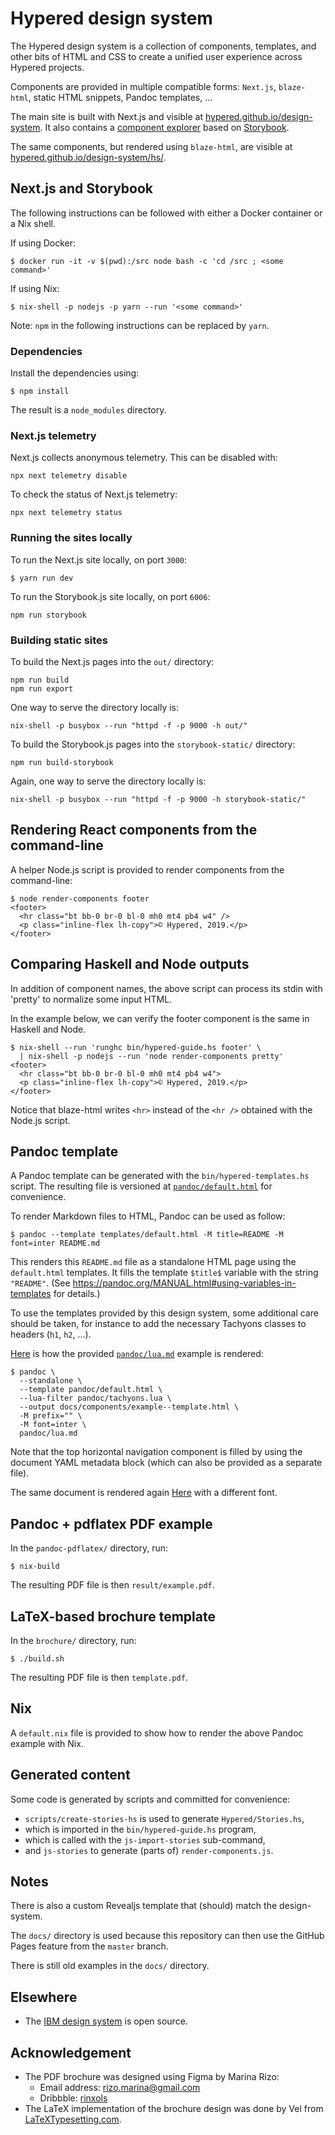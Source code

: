 # Hypered design system

The Hypered design system is a collection of components, templates, and other
bits of HTML and CSS to create a unified user experience across Hypered
projects.

Components are provided in multiple compatible forms: `Next.js`, `blaze-html`,
static HTML snippets, Pandoc templates, ...

The main site is built with Next.js and visible at
[hypered.github.io/design-system](https://hypered.github.io/design-system/). It
also contains a [component
explorer](https://hypered.github.io/design-system/storybook/) based on
[Storybook](https://storybook.js.org/).

The same components, but rendered using `blaze-html`, are visible at
[hypered.github.io/design-system/hs/](https://hypered.github.io/design-system/hs/).


## Next.js and Storybook

The following instructions can be followed with either a Docker container or a
Nix shell.

If using Docker:

```
$ docker run -it -v $(pwd):/src node bash -c 'cd /src ; <some command>'
```

If using Nix:

```
$ nix-shell -p nodejs -p yarn --run '<some command>'
```

Note: `npm` in the following instructions can be replaced by `yarn`.


### Dependencies

Install the dependencies using:

```
$ npm install
```

The result is a `node_modules` directory.


### Next.js telemetry

Next.js collects anonymous telemetry. This can be disabled with:

```
npx next telemetry disable
```

To check the status of Next.js telemetry:

```
npx next telemetry status
```


### Running the sites locally

To run the Next.js site locally, on port `3000`:

```
$ yarn run dev
```

To run the Storybook.js site locally, on port `6006`:

```
npm run storybook
```


### Building static sites

To build the Next.js pages into the `out/` directory:

```
npm run build
npm run export
```

One way to serve the directory locally is:

```
nix-shell -p busybox --run "httpd -f -p 9000 -h out/"
```

To build the Storybook.js pages into the `storybook-static/` directory:

```
npm run build-storybook
```

Again, one way to serve the directory locally is:

```
nix-shell -p busybox --run "httpd -f -p 9000 -h storybook-static/"
```


## Rendering React components from the command-line

A helper Node.js script is provided to render components from the command-line:

```
$ node render-components footer
<footer>
  <hr class="bt bb-0 br-0 bl-0 mh0 mt4 pb4 w4" />
  <p class="inline-flex lh-copy">© Hypered, 2019.</p>
</footer>
```


## Comparing Haskell and Node outputs

In addition of component names, the above script can process its stdin with
'pretty' to normalize some input HTML.

In the example below, we can verify the footer component is the same in Haskell
and Node.

```
$ nix-shell --run 'runghc bin/hypered-guide.hs footer' \
  | nix-shell -p nodejs --run 'node render-components pretty'
<footer>
  <hr class="bt bb-0 br-0 bl-0 mh0 mt4 pb4 w4">
  <p class="inline-flex lh-copy">© Hypered, 2019.</p>
</footer>
```

Notice that blaze-html writes `<hr>` instead of the `<hr />` obtained with the
Node.js script.


## Pandoc template

A Pandoc template can be generated with the `bin/hypered-templates.hs` script.
The resulting file is versioned at [`pandoc/default.html`](pandoc/default.html)
for convenience.

To render Markdown files to HTML, Pandoc can be used as follow:

```
$ pandoc --template templates/default.html -M title=README -M font=inter README.md
```

This renders this `README.md` file as a standalone HTML page using the
`default.html` templates. It fills the template `$title$` variable with the
string `"README"`. (See
https://pandoc.org/MANUAL.html#using-variables-in-templates for details.)

To use the templates provided by this design system, some additional care
should be taken, for instance to add the necessary Tachyons classes to headers
(`h1`, `h2`, ...).

[Here](https://hypered.github.io/design-system/hs/example--template.html) is
how the provided [`pandoc/lua.md`](pandoc/lua.md) example is rendered:

```
$ pandoc \
  --standalone \
  --template pandoc/default.html \
  --lua-filter pandoc/tachyons.lua \
  --output docs/components/example--template.html \
  -M prefix="" \
  -M font=inter \
  pandoc/lua.md
```

Note that the top horizontal navigation component is filled by using the
document YAML metadata block (which can also be provided as a separate file).

The same document is rendered again
[Here](https://hypered.github.io/design-system/hs/example--template-ibm-plex.html)
with a different font.


## Pandoc + pdflatex PDF example

In the `pandoc-pdflatex/` directory, run:

```
$ nix-build
```

The resulting PDF file is then `result/example.pdf`.


## LaTeX-based brochure template

In the `brochure/` directory, run:

```
$ ./build.sh
```

The resulting PDF file is then `template.pdf`.


## Nix

A `default.nix` file is provided to show how to render the above Pandoc example
with Nix.


## Generated content

Some code is generated by scripts and committed for convenience:

- `scripts/create-stories-hs` is used to generate `Hypered/Stories.hs`,
- which is imported in the `bin/hypered-guide.hs` program,
- which is called with the `js-import-stories` sub-command,
- and `js-stories` to generate (parts of) `render-components.js`.


## Notes

There is also a custom Revealjs template that (should) match the design-system.

The `docs/` directory is used because this repository can then use the GitHub
Pages feature from the `master` branch.

There is still old examples in the `docs/` directory.


## Elsewhere

- The [IBM design system](https://www.carbondesignsystem.com/) is open source.


## Acknowledgement


- The PDF brochure was designed using Figma by Marina Rizo:
  - Email address: rizo.marina@gmail.com
  - Dribbble: [rinxols](https://dribbble.com/rinxols)
- The LaTeX implementation of the brochure design was done by Vel from
  [LaTeXTypesetting.com](latextypesetting.com).
